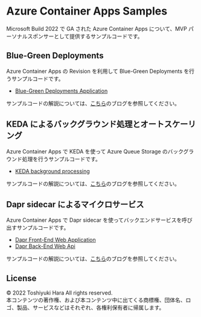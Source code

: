 # Azure Container Apps Samples
Microsoft Build 2022 で GA された Azure Container Apps について、MVP パーソナルスポンサーとして提供するサンプルコードです。

## Blue-Green Deployments
Azure Container Apps の Revision を利用して Blue-Green Deployments を行うサンプルコードです。

- [Blue-Green Deployments Application](https://github.com/thara0402/dapr-frontend)

サンプルコードの解説については、[こちら](https://gooner.hateblo.jp/entry/2022/05/27/092220)のブログを参照してください。

## KEDA によるバックグラウンド処理とオートスケーリング
Azure Container Apps で KEDA を使って Azure Queue Storage のバックグラウンド処理を行うサンプルコードです。

- [KEDA background processing](https://github.com/thara0402/keda-worker)

サンプルコードの解説については、[こちら](https://gooner.hateblo.jp/entry/2021/11/17/120356)のブログを参照してください。

## Dapr sidecar によるマイクロサービス
Azure Container Apps で Dapr sidecar を使ってバックエンドサービスを呼び出すサンプルコードです。

- [Dapr Front-End Web Application](https://github.com/thara0402/dapr-frontend)
- [Dapr Back-End Web Api](https://github.com/thara0402/dapr-backend)

サンプルコードの解説については、[こちら](https://gooner.hateblo.jp/entry/2021/11/13/155331)のブログを参照してください。

## License
© 2022 Toshiyuki Hara All rights reserved.  
本コンテンツの著作権、および本コンテンツ中に出てくる商標権、団体名、ロゴ、製品、サービスなどはそれぞれ、各権利保有者に帰属します。

